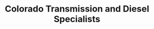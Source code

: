 ---
title: "Colorado Transmission and Diesel Specialists"
url: /fort-lupton/colorado-transmission-and-diesel-specialists/
shop: Autowerkstatt
---